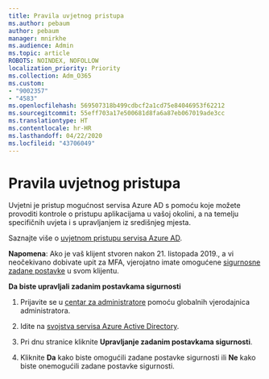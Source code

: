 ```yaml
---
title: Pravila uvjetnog pristupa
ms.author: pebaum
author: pebaum
manager: mnirkhe
ms.audience: Admin
ms.topic: article
ROBOTS: NOINDEX, NOFOLLOW
localization_priority: Priority
ms.collection: Adm_O365
ms.custom:
- "9002357"
- "4583"
ms.openlocfilehash: 569507318b499cdbcf2a1cd75e84046953f62212
ms.sourcegitcommit: 55eff703a17e500681d8fa6a87eb067019ade3cc
ms.translationtype: HT
ms.contentlocale: hr-HR
ms.lasthandoff: 04/22/2020
ms.locfileid: "43706049"
---
```

# <a name="conditional-access-policies"></a>Pravila uvjetnog pristupa

Uvjetni je pristup mogućnost servisa Azure AD s pomoću koje možete provoditi kontrole o pristupu aplikacijama u vašoj okolini, a na temelju specifičnih uvjeta i s upravljanjem iz središnjeg mjesta.

Saznajte više o [uvjetnom pristupu servisa Azure AD](https://docs.microsoft.com/azure/active-directory/conditional-access/).  

**Napomena**: Ako je vaš klijent stvoren nakon 21. listopada 2019., a vi neočekivano dobivate upit za MFA, vjerojatno imate omogućene [sigurnosne zadane postavke](https://aka.ms/securitydefaults) u svom klijentu.

**Da biste upravljali zadanim postavkama sigurnosti**

1. Prijavite se u [centar za administratore](https://go.microsoft.com/fwlink/p/?linkid=834822) pomoću globalnih vjerodajnica administratora.

2. Idite na [svojstva servisa Azure Active Directory](https://portal.azure.com/#blade/Microsoft_AAD_IAM/ActiveDirectoryMenuBlade/Properties).

3. Pri dnu stranice kliknite **Upravljanje zadanim postavkama sigurnosti**.

4. Kliknite **Da** kako biste omogućili zadane postavke sigurnosti ili **Ne** kako biste onemogućili zadane postavke sigurnosti.
